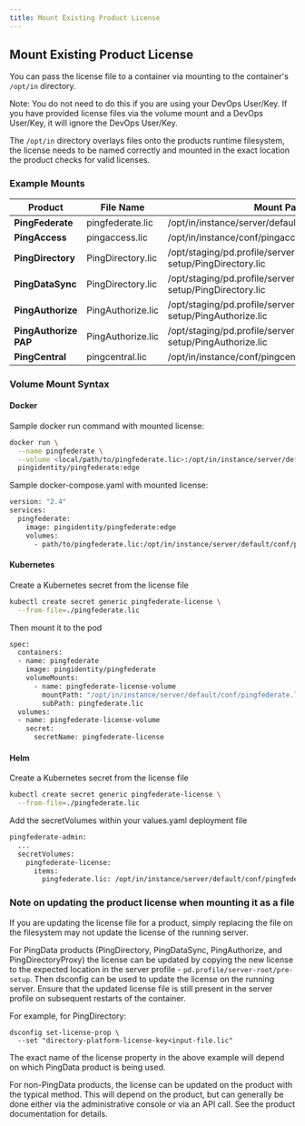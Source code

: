 ```yaml
---
title: Mount Existing Product License
---
```

## Mount Existing Product License

You can pass the license file to a container via mounting to the container's `/opt/in` directory.

Note: You do not need to do this if you are using your DevOps User/Key. If you have provided license files via the volume mount and a DevOps User/Key, it will ignore the DevOps User/Key.

The `/opt/in` directory overlays files onto the products runtime filesystem, the license needs to be named correctly and mounted in the exact location the product checks for valid licenses.

### Example Mounts

|  Product | File Name  |  Mount Path |
|---|---|---|
| **PingFederate**  | pingfederate.lic  |  /opt/in/instance/server/default/conf/pingfederate.lic |
| **PingAccess** | pingaccess.lic  | /opt/in/instance/conf/pingaccess.lic  |
| **PingDirectory** | PingDirectory.lic  | /opt/staging/pd.profile/server-root/pre-setup/PingDirectory.lic  |
| **PingDataSync** | PingDirectory.lic  | /opt/staging/pd.profile/server-root/pre-setup/PingDirectory.lic  |
| **PingAuthorize** | PingAuthorize.lic  | /opt/staging/pd.profile/server-root/pre-setup/PingAuthorize.lic  |
| **PingAuthorize PAP** | PingAuthorize.lic  | /opt/staging/pd.profile/server-root/pre-setup/PingAuthorize.lic  |
| **PingCentral** | pingcentral.lic  | /opt/in/instance/conf/pingcentral.lic  |

### Volume Mount Syntax

#### Docker

Sample docker run command with mounted license:

```sh
docker run \
  --name pingfederate \
  --volume <local/path/to/pingfederate.lic>:/opt/in/instance/server/default/conf/pingfederate.lic
  pingidentity/pingfederate:edge
```

Sample docker-compose.yaml with mounted license:

```sh
version: "2.4"
services:
  pingfederate:
    image: pingidentity/pingfederate:edge
    volumes:
      - path/to/pingfederate.lic:/opt/in/instance/server/default/conf/pingfederate.lic
```

#### Kubernetes

Create a Kubernetes secret from the license file

```sh
kubectl create secret generic pingfederate-license \
  --from-file=./pingfederate.lic
```

Then mount it to the pod

```sh
spec:
  containers:
  - name: pingfederate
    image: pingidentity/pingfederate
    volumeMounts:
      - name: pingfederate-license-volume
        mountPath: "/opt/in/instance/server/default/conf/pingfederate.lic"
        subPath: pingfederate.lic
  volumes:
  - name: pingfederate-license-volume
    secret:
      secretName: pingfederate-license
```

#### Helm

Create a Kubernetes secret from the license file

```sh
kubectl create secret generic pingfederate-license \
  --from-file=./pingfederate.lic
```

Add the secretVolumes within your values.yaml deployment file

```sh
pingfederate-admin:
  ...
  secretVolumes:
    pingfederate-license:
      items:
        pingfederate.lic: /opt/in/instance/server/default/conf/pingfederate.lic
```

### Note on updating the product license when mounting it as a file
If you are updating the license file for a product, simply replacing the file on the filesystem may not update the license of the running server.

For PingData products (PingDirectory, PingDataSync, PingAuthorize, and PingDirectoryProxy) the license can be updated by copying the new license to the expected location in the server profile - `pd.profile/server-root/pre-setup`. Then dsconfig can be used to update the license on the running server. Ensure that the updated license file is still present in the server profile on subsequent restarts of the container.

For example, for PingDirectory:
```
dsconfig set-license-prop \
  --set "directory-platform-license-key<input-file.lic"
```

The exact name of the license property in the above example will depend on which PingData product is being used.

For non-PingData products, the license can be updated on the product with the typical method. This will depend on the product, but can generally be done either via the administrative console or via an API call. See the product documentation for details.
